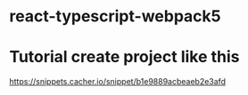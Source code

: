 # react-typescript-webpack5

# Tutorial create project like this
https://snippets.cacher.io/snippet/b1e9889acbeaeb2e3afd